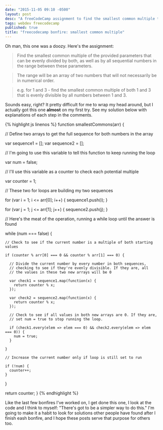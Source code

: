 ```yaml
---
date: "2015-11-05 09:10 -0500"
layout: post
desc: "A freeCodeCamp assignment to find the smallest common multiple that can be evenly divided by two numbers, along with all numbers in their sequence."
tags: webdev freecodecamp
published: true
title: "freecodecamp bonfire: smallest common multiple"
---
```


Oh man, this one was a doozy. Here's the assignment:

> Find the smallest common multiple of the provided parameters that can be evenly divided by both, as well as by all sequential numbers in the range between these parameters.

> The range will be an array of two numbers that will not necessarily be in numerical order.

> e.g. for 1 and 3 - find the smallest common multiple of both 1 and 3 that is evenly divisible by all numbers between 1 and 3.

Sounds easy, right? It pretty difficult for me to wrap my head around, but I actually got this one **almost** on my first try. See my solution below with explanations of each step in the comments.

{% highlight js linenos %}
function smallestCommons(arr) {
  
  // Define two arrays to get the full sequence for both numbers in the array
  
  var sequence1 = [];
  var sequence2 = [];
  
  // I'm going to use this variable to tell this function to keep running the loop
  
  var num = false;
  
  // I'll use this variable as a counter to check each potential multiple
  
  var counter = 1;
  
  // These two for loops are building my two sequences
  
  for (var i = 1; i <= arr[0]; i++) {
    sequence1.push(i);
  }
  
  for (var j = 1; j <= arr[1]; j++) {
    sequence2.push(j);
  }
  
  // Here's the meat of the operation, running a while loop until the answer is found
 
  while (num === false) {
    
    // Check to see if the current number is a multiple of both starting values
    
    if (counter % arr[0] === 0 && counter % arr[1] === 0) {
      
      // Divide the current number by every number in both sequences,
      // checking to see if they're evenly divisible. If they are, all
      // the values in these two new arrays will be 0
      
      var check1 = sequence1.map(function(x) {
        return counter % x;
      });
      
      var check2 = sequence2.map(function(x) {
        return counter % x;
      });
      
      // Check to see if all values in both new arrays are 0. If they are,
      // set num = true to stop running the loop.
      
      if (check1.every(elem => elem === 0) && check2.every(elem => elem === 0)) {
        num = true;
      }
      
    }
    
    // Increase the current number only if loop is still set to run
    
    if (!num) {
      counter++;
    }
    
  }
  
  return counter;
}
{% endhighlight %}

Like the last few bonfires I've worked on, I get done this one, I look at the code and I think to myself: "There's got to be a simpler way to do this." I'm going to make it a habit to look for solutions other people have found after I finish eash bonfire, and I hope these posts serve that purpose for others too.
